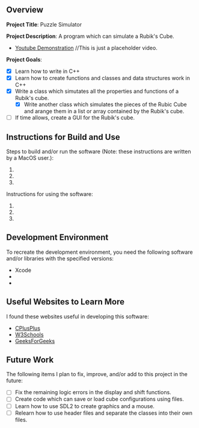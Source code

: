 ## Overview

**Project Title**:
Puzzle Simulator

**Project Description**:
A program which can simulate a Rubik's Cube.
* [Youtube Demonstration](https://youtu.be/D-pmMfCimU) //This is just a placeholder video.

**Project Goals**:
* [x] Learn how to write in C++
* [x] Learn how to create functions and classes and data structures work in C++
* [x] Write a class which simutates all the properties and functions of a Rubik's cube.
    * [x] Write another class which simulates the pieces of the Rubic Cube and arange them in a list or array contained by the Rubik's cube.
* [ ] If time allows, create a GUI for the Rubik's cube.

## Instructions for Build and Use

Steps to build and/or run the software (Note: these instructions are written by a MacOS user.):

1. 
2.
3.

Instructions for using the software:

1. 
2.
3.

## Development Environment 

To recreate the development environment, you need the following software and/or libraries with the specified versions:

* Xcode
*
*

## Useful Websites to Learn More

I found these websites useful in developing this software:

* [CPlusPlus](https://cplusplus.com/doc/tutorial/polymorphism/)
* [W3Schools](https://www.w3schools.com/cpp/cpp_enum.asp)
* [GeeksForGeeks](https://www.geeksforgeeks.org/cpp-gui-programming/)

## Future Work

The following items I plan to fix, improve, and/or add to this project in the future:

* [ ] Fix the remaining logic errors in the display and shift functions.
* [ ] Create code which can save or load cube configurations using files.
* [ ] Learn how to use SDL2 to create graphics and a mouse.
* [ ] Relearn how to use header files and separate the classes into their own files.
